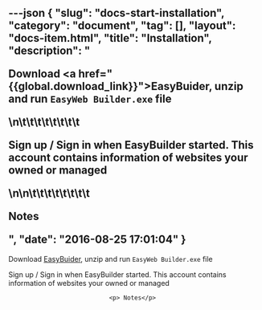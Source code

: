 ---json
{
    "slug": "docs-start-installation",
    "category": "document",
    "tag": [],
    "layout": "docs-item.html",
    "title": "Installation",
    "description": "<p>Download  <a href=\"{{global.download_link}}\">EasyBuider</a>, unzip and run <code>EasyWeb Builder.exe</code> file</p>\n\t\t\t\t\t\t\t\t<p>Sign up / Sign in when EasyBuilder started. This account contains information of websites your owned or managed  </p>\n\n\t\t\t\t\t\t\t\t<p> Notes</p>",
    "date": "2016-08-25 17:01:04"
}
---
<p>Download <a href="{{global.download_link}}">EasyBuider</a>, unzip and run <code>EasyWeb Builder.exe</code> file</p>
								<p>Sign up / Sign in when EasyBuilder started. This account contains information of websites your owned or managed  </p>

								<p> Notes</p>